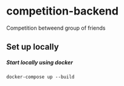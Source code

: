 # competition-backend
Competition betweend group of friends

## Set up locally

##### Start locally using docker

```console
docker-compose up --build
```